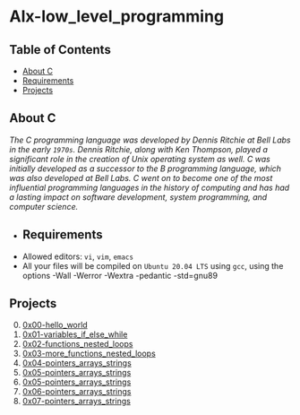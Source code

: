 # Alx-low_level_programming

## Table of Contents
- [About C](#about-c)
- [Requirements](#requirements)
- [Projects](#projects)

## About C
*The C programming language was developed by Dennis Ritchie at Bell Labs in the early ```1970s```. Dennis Ritchie, along with Ken Thompson, played a significant role in the creation of Unix operating system as well. C was initially developed as a successor to the B programming language, which was also developed at Bell Labs. C went on to become one of the most influential programming languages in the history of computing and has had a lasting impact on software development, system programming, and computer science.*

- ## Requirements
- Allowed editors: ```vi```, ```vim```, ```emacs```
- All your files will be compiled on ```Ubuntu 20.04 LTS``` using ```gcc```, using the options -Wall -Werror -Wextra -pedantic -std=gnu89

## Projects
0. [0x00-hello_world](https://github.com/Mrzyck/alx-low_level_programming/tree/master/0x00-hello_world)
1. [0x01-variables_if_else_while](https://github.com/Mrzyck/alx-low_level_programming/tree/master/0x01-variables_if_else_while)
2. [0x02-functions_nested_loops](https://github.com/Mrzyck/alx-low_level_programming/tree/master/0x02-functions_nested_loops)
3. [0x03-more_functions_nested_loops](https://github.com/Mrzyck/alx-low_level_programming/tree/master/0x03-debugging)
4. [0x04-pointers_arrays_strings](https://github.com/Mrzyck/alx-low_level_programming/tree/master/0x04-more_functions_nested_loops)
5. [0x05-pointers_arrays_strings](https://github.com/Mrzyck/alx-low_level_programming/tree/master/0x05-pointers_arrays_strings)
6. [0x05-pointers_arrays_strings](https://github.com/Mrzyck/alx-low_level_programming/tree/master/0x05-pointers_arrays_strings)
6. [0x06-pointers_arrays_strings](https://github.com/Mrzyck/alx-low_level_programming/tree/master/0x06-pointers_arrays_strings)
7. [0x07-pointers_arrays_strings](https://github.com/Mrzyck/alx-low_level_programming/tree/master/0x07-pointers_arrays_strings)








